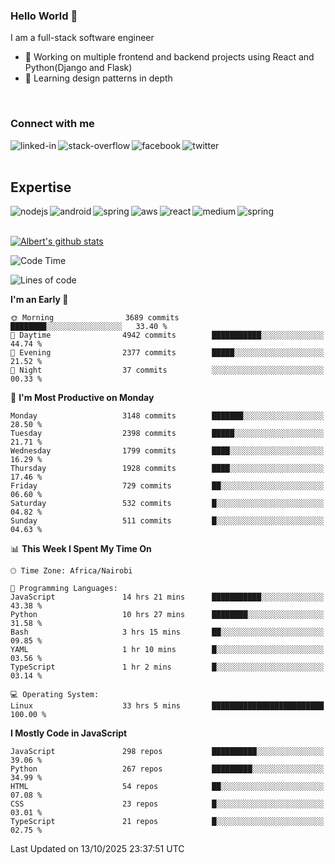 

### Hello World 👋
I am a full-stack software engineer
- 🔭 Working on multiple frontend and backend projects using React and Python(Django and Flask)
- 🌱 Learning design patterns in depth

<br>

### Connect with me

[<img align="left" alt="linked-in" src="https://img.shields.io/badge/linkedin-%230077B5.svg?&style=for-the-badge&logo=linkedin&logoColor=white" />](https://www.linkedin.com/in/albert-byrone/)

<!-- [<img align="left" alt="medium" src="https://img.shields.io/badge/medium-%2312100E.svg?&style=for-the-badge&logo=medium&logoColor=white" />](https://56faisal.medium.com/) -->

[<img align="left" alt="stack-overflow" src="https://img.shields.io/badge/stack%20overflow-FE7A16?logo=stack-overflow&logoColor=white&style=for-the-badge" />](https://stackoverflow.com/users/11916317/albert-byrone)

[<img align="left" alt="facebook" src="https://img.shields.io/badge/facebook-%231877F2.svg?&style=for-the-badge&logo=facebook&logoColor=white" />](https://web.facebook.com/albert.byrone.1/)

[<img align="left" alt="twitter" src="https://img.shields.io/badge/twitter-%231DA1F2.svg?&style=for-the-badge&logo=twitter&logoColor=white" />](https://twitter.com/byrone_albert)

<br>

<br>

## Expertise
<img align="left" alt="nodejs" src="https://img.shields.io/badge/python%20-%2343853D.svg?&style=for-the-badge&logo=node.js&logoColor=white" />
<img align="left" alt="android" src="https://img.shields.io/badge/Flask-3DDC84?logo=android&logoColor=white&style=for-the-badge" />
<img align="left" alt="spring" src="https://img.shields.io/badge/drf%20-%236DB33F.svg?&style=for-the-badge&logo=spring&logoColor=white" />
<img align="left" alt="aws" src="https://img.shields.io/badge/django%20AWS-%23232F3E?logo=amazon-aws&logoColor=white&style=for-the-badge" />
<img align="left" alt="react" src="https://img.shields.io/badge/react%20-%2320232a.svg?&style=for-the-badge&logo=react&logoColor=%2361DAFB" />
<img align="left" alt="medium" src="https://img.shields.io/badge/Angular-%23316192.svg?&style=for-the-badge&logo=postgresql&logoColor=white" />
<img align="left" alt="spring" src="https://img.shields.io/badge/Javascript%20-%236DB33F.svg?&style=for-the-badge&logo=spring&logoColor=white" />
<br>
<br>


[![Albert's github stats](https://github-readme-stats.vercel.app/api?username=Albert-Byrone&count_private=true&show_icons=true&theme=radical&hide_rank=false)](https://github.com/anuraghazra/github-readme-stats)

<!-- [![Top Langs](https://github-readme-stats.vercel.app/api/top-langs/?username=Albert-Byrone&layout=compact)](https://github.com/anuraghazra/github-readme-stats) -->

<!--
**Albert-Byrone/Albert-Byrone** is a ✨ _special_ ✨ repository because its `README.md` (this file) appears on your GitHub profile.

Here are some ideas to get you started:

- 🔭 I’m currently working on ...
- 🌱 I’m currently learning ...
- 👯 I’m looking to collaborate on ...
- 🤔 I’m looking for help with ...
- 💬 Ask me about ...
- 📫 How to reach me: ...
- 😄 Pronouns: ...
- ⚡ Fun fact: ...
-->


<!--START_SECTION:waka-->
![Code Time](http://img.shields.io/badge/Code%20Time-2%2C081%20hrs%2027%20mins-blue)

![Lines of code](https://img.shields.io/badge/From%20Hello%20World%20I%27ve%20Written-86.6%20million%20lines%20of%20code-blue)

**I'm an Early 🐤** 

```text
🌞 Morning                3689 commits        ████████░░░░░░░░░░░░░░░░░   33.40 % 
🌆 Daytime                4942 commits        ███████████░░░░░░░░░░░░░░   44.74 % 
🌃 Evening                2377 commits        █████░░░░░░░░░░░░░░░░░░░░   21.52 % 
🌙 Night                  37 commits          ░░░░░░░░░░░░░░░░░░░░░░░░░   00.33 % 
```
📅 **I'm Most Productive on Monday** 

```text
Monday                   3148 commits        ███████░░░░░░░░░░░░░░░░░░   28.50 % 
Tuesday                  2398 commits        █████░░░░░░░░░░░░░░░░░░░░   21.71 % 
Wednesday                1799 commits        ████░░░░░░░░░░░░░░░░░░░░░   16.29 % 
Thursday                 1928 commits        ████░░░░░░░░░░░░░░░░░░░░░   17.46 % 
Friday                   729 commits         ██░░░░░░░░░░░░░░░░░░░░░░░   06.60 % 
Saturday                 532 commits         █░░░░░░░░░░░░░░░░░░░░░░░░   04.82 % 
Sunday                   511 commits         █░░░░░░░░░░░░░░░░░░░░░░░░   04.63 % 
```


📊 **This Week I Spent My Time On** 

```text
🕑︎ Time Zone: Africa/Nairobi

💬 Programming Languages: 
JavaScript               14 hrs 21 mins      ███████████░░░░░░░░░░░░░░   43.38 % 
Python                   10 hrs 27 mins      ████████░░░░░░░░░░░░░░░░░   31.58 % 
Bash                     3 hrs 15 mins       ██░░░░░░░░░░░░░░░░░░░░░░░   09.85 % 
YAML                     1 hr 10 mins        █░░░░░░░░░░░░░░░░░░░░░░░░   03.56 % 
TypeScript               1 hr 2 mins         █░░░░░░░░░░░░░░░░░░░░░░░░   03.14 % 

💻 Operating System: 
Linux                    33 hrs 5 mins       █████████████████████████   100.00 % 
```

**I Mostly Code in JavaScript** 

```text
JavaScript               298 repos           ██████████░░░░░░░░░░░░░░░   39.06 % 
Python                   267 repos           █████████░░░░░░░░░░░░░░░░   34.99 % 
HTML                     54 repos            ██░░░░░░░░░░░░░░░░░░░░░░░   07.08 % 
CSS                      23 repos            █░░░░░░░░░░░░░░░░░░░░░░░░   03.01 % 
TypeScript               21 repos            █░░░░░░░░░░░░░░░░░░░░░░░░   02.75 % 
```




 Last Updated on 13/10/2025 23:37:51 UTC
<!--END_SECTION:waka-->
